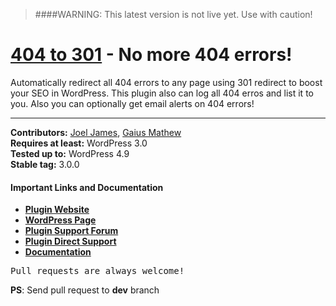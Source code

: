 > ####WARNING: This latest version is not live yet. Use with caution!

# [404 to 301](https://wordpress.org/plugins/404-to-301) - No more 404 errors!

Automatically redirect all 404 errors to any page using 301 redirect to boost your SEO in WordPress. This plugin also can log all 404 erros and list it to you. Also you can optionally get email alerts on 404 errors!

<hr/>

<strong>Contributors:</strong> <a href="https://github.com/joel-james/">Joel James</a>, <a href="https://github.com/gaiusmathew/">Gaius Mathew</a><br/>
<strong>Requires at least:</strong> WordPress 3.0<br/>
<strong>Tested up to:</strong> WordPress 4.9<br/>
<strong>Stable tag:</strong> 3.0.0<br/>

<h4>Important Links and Documentation</h4>

<ul>
<li><a href="https://duckdev.com/products/404-to-301/"><strong>Plugin Website</strong></a></li>
<li><a href="https://wordpress.org/plugins/404-to-301/"><strong>WordPress Page</strong></a></li>
<li><a href="https://wordpress.org/support/plugin/404-to-301/"><strong>Plugin Support Forum</strong></a></li>
<li><a href="https://duckdev.com/support/"><strong>Plugin Direct Support</strong></a></li>
<li><a href="https://duckdev.com/support/docs/category/404-to-301/"><strong>Documentation</strong></a></li>
</ul>


<pre>Pull requests are always welcome!</pre>

<strong>PS</strong>: Send pull request to <strong>dev</strong> branch
